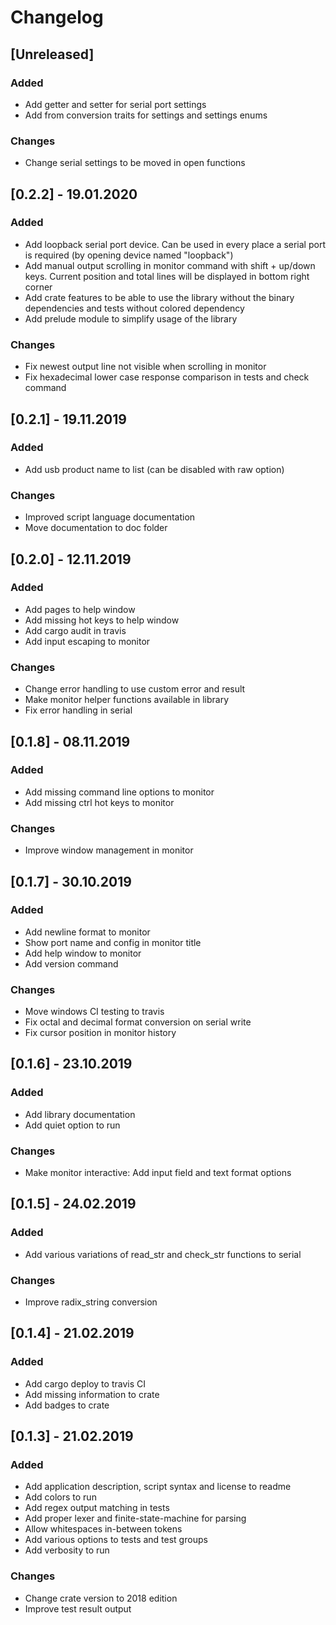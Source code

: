 # Changelog

## [Unreleased]

### Added
- Add getter and setter for serial port settings
- Add from conversion traits for settings and settings enums

### Changes
- Change serial settings to be moved in open functions

## [0.2.2] - 19.01.2020

### Added
- Add loopback serial port device. Can be used in every place a serial port is required (by opening device named "loopback")
- Add manual output scrolling in monitor command with shift + up/down keys. Current position and total lines will be displayed in bottom right corner
- Add crate features to be able to use the library without the binary dependencies and tests without colored dependency
- Add prelude module to simplify usage of the library

### Changes
- Fix newest output line not visible when scrolling in monitor
- Fix hexadecimal lower case response comparison in tests and check command

## [0.2.1] - 19.11.2019

### Added
- Add usb product name to list (can be disabled with raw option)

### Changes
- Improved script language documentation
- Move documentation to doc folder

## [0.2.0] - 12.11.2019

### Added
- Add pages to help window
- Add missing hot keys to help window
- Add cargo audit in travis
- Add input escaping to monitor

### Changes
- Change error handling to use custom error and result
- Make monitor helper functions available in library
- Fix error handling in serial

## [0.1.8] - 08.11.2019

### Added
- Add missing command line options to monitor
- Add missing ctrl hot keys to monitor

### Changes
- Improve window management in monitor

## [0.1.7] - 30.10.2019

### Added
- Add newline format to monitor
- Show port name and config in monitor title
- Add help window to monitor
- Add version command

### Changes
- Move windows CI testing to travis
- Fix octal and decimal format conversion on serial write
- Fix cursor position in monitor history

## [0.1.6] - 23.10.2019

### Added
- Add library documentation
- Add quiet option to run

### Changes
- Make monitor interactive: Add input field and text format options

## [0.1.5] - 24.02.2019

### Added
- Add various variations of read_str and check_str functions to serial

### Changes
- Improve radix_string conversion

## [0.1.4] - 21.02.2019

### Added
- Add cargo deploy to travis CI
- Add missing information to crate
- Add badges to crate

## [0.1.3] - 21.02.2019

### Added
- Add application description, script syntax and license to readme
- Add colors to run
- Add regex output matching in tests
- Add proper lexer and finite-state-machine for parsing
- Allow whitespaces in-between tokens
- Add various options to tests and test groups
- Add verbosity to run

### Changes
- Change crate version to 2018 edition
- Improve test result output
